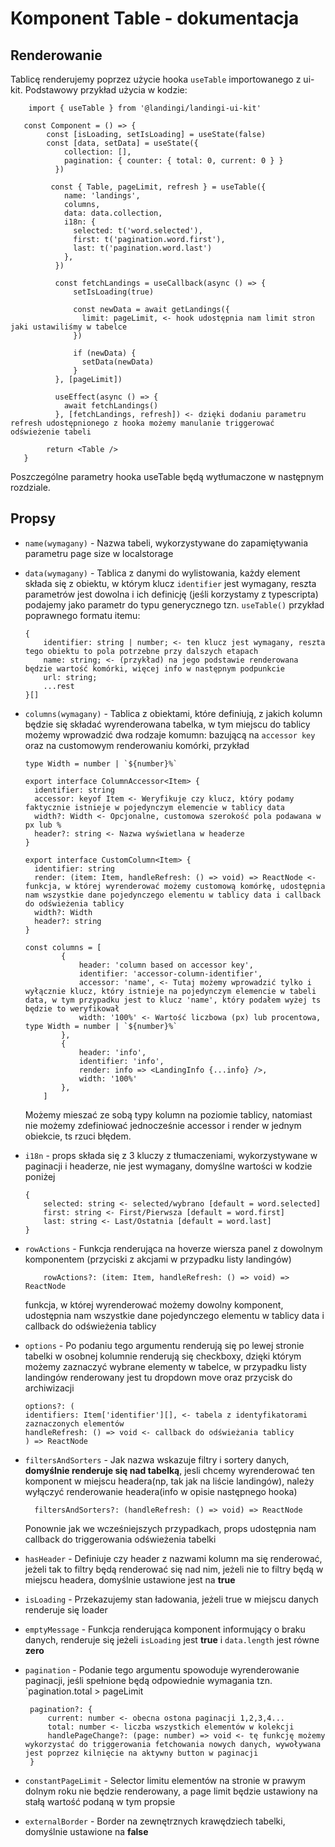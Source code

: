 # Komponent Table - dokumentacja

## Renderowanie

Tablicę renderujemy poprzez użycie hooka `useTable` importowanego z ui-kit.
Podstawowy przykład użycia w kodzie:

```
    import { useTable } from '@landingi/landingi-ui-kit'

   const Component = () => {
        const [isLoading, setIsLoading] = useState(false)
        const [data, setData] = useState({
            collection: [],
            pagination: { counter: { total: 0, current: 0 } }
          })

         const { Table, pageLimit, refresh } = useTable({
            name: 'landings',
            columns,
            data: data.collection,
            i18n: {
              selected: t('word.selected'),
              first: t('pagination.word.first'),
              last: t('pagination.word.last')
            },
          })

          const fetchLandings = useCallback(async () => {
              setIsLoading(true)

              const newData = await getLandings({
                limit: pageLimit, <- hook udostępnia nam limit stron jaki ustawiliśmy w tabelce
              })

              if (newData) {
                setData(newData)
              }
          }, [pageLimit])

          useEffect(async () => {
            await fetchLandings()
          }, [fetchLandings, refresh]) <- dzięki dodaniu parametru refresh udostępnionego z hooka możemy manulanie triggerować odświeżenie tabeli

        return <Table />
   }
```

Poszczególne parametry hooka useTable będą wytłumaczone w następnym rozdziale.

## Propsy

- `name(wymagany)` - Nazwa tabeli, wykorzystywane do zapamiętywania parametru
  page size w localstorage
- `data(wymagany)` - Tablica z danymi do wylistowania, każdy element składa się
  z obiektu, w którym klucz `identifier` jest wymagany, reszta parametrów jest
  dowolna i ich definicję (jeśli korzystamy z typescripta) podajemy jako
  parametr do typu generycznego tzn. `useTable()` przykład poprawnego formatu
  itemu:
  ```
  {
      identifier: string | number; <- ten klucz jest wymagany, reszta tego obiektu to pola potrzebne przy dalszych etapach
      name: string; <- (przykład) na jego podstawie renderowana będzie wartość komórki, więcej info w następnym podpunkcie
      url: string;
      ...rest
  }[]
  ```
- `columns(wymagany)` - Tablica z obiektami, które definiują, z jakich kolumn
  będzie się składać wyrenderowana tabelka, w tym miejscu do tablicy możemy
  wprowadzić dwa rodzaje komumn: bazującą na `accessor key` oraz na customowym
  renderowaniu komórki, przykład

  ```
  type Width = number | `${number}%`

  export interface ColumnAccessor<Item> {
    identifier: string
    accessor: keyof Item <- Weryfikuje czy klucz, który podamy faktycznie istnieje w pojedynczym elemencie w tablicy data
    width?: Width <- Opcjonalne, customowa szerokość pola podawana w px lub %
    header?: string <- Nazwa wyświetlana w headerze
  }

  export interface CustomColumn<Item> {
    identifier: string
    render: (item: Item, handleRefresh: () => void) => ReactNode <- funkcja, w której wyrenderować możemy customową komórkę, udostępnia nam wszystkie dane pojedynczego elementu w tablicy data i callback do odświeżenia tablicy
    width?: Width
    header?: string
  }

  const columns = [
          {
              header: 'column based on accessor key',
              identifier: 'accessor-column-identifier',
              accessor: 'name', <- Tutaj możemy wprowadzić tylko i wyłącznie klucz, który istnieje na pojedynczym elemencie w tabeli data, w tym przypadku jest to klucz 'name', który podałem wyżej ts będzie to weryfikował
              width: '100%' <- Wartość liczbowa (px) lub procentowa, type Width = number | `${number}%`
          },
          {
              header: 'info',
              identifier: 'info',
              render: info => <LandingInfo {...info} />,
              width: '100%'
          },
      ]
  ```

  Możemy mieszać ze sobą typy kolumn na poziomie tablicy, natomiast nie możemy
  zdefiniować jednocześnie accessor i render w jednym obiekcie, ts rzuci błędem.

- `i18n` - props składa się z 3 kluczy z tłumaczeniami, wykorzystywane w
  paginacji i headerze, nie jest wymagany, domyślne wartości w kodzie poniżej
  ```
  {
      selected: string <- selected/wybrano [default = word.selected]
      first: string <- First/Pierwsza [default = word.first]
      last: string <- Last/Ostatnia [default = word.last]
  }
  ```
- `rowActions` - Funkcja renderująca na hoverze wiersza panel z dowolnym
  komponentem (przyciski z akcjami w przypadku listy landingów)
  ```
      rowActions?: (item: Item, handleRefresh: () => void) => ReactNode
  ```
  funkcja, w której wyrenderować możemy dowolny komponent, udostępnia nam
  wszystkie dane pojedynczego elementu w tablicy data i callback do odświeżenia
  tablicy
- `options` - Po podaniu tego argumentu renderują się po lewej stronie tabelki w
  osobnej kolumnie renderują się checkboxy, dzięki którym możemy zaznaczyć
  wybrane elementy w tabelce, w przypadku listy landingów renderowany jest tu
  dropdown move oraz przycisk do archiwizacji
  ```
  options?: (
  identifiers: Item['identifier'][], <- tabela z identyfikatorami zaznaczonych elementów
  handleRefresh: () => void <- callback do odświeżania tablicy
  ) => ReactNode
  ```
- `filtersAndSorters` - Jak nazwa wskazuje filtry i sortery danych, **domyślnie
  renderuje się nad tabelką**, jesli chcemy wyrenderować ten komponent w miejscu
  headera(np, tak jak na liście landingów), należy wyłączyć renderowanie
  headera(info w opisie następnego hooka)

  ```
    filtersAndSorters?: (handleRefresh: () => void) => ReactNode
  ```

  Ponownie jak we wcześniejszych przypadkach, props udostępnia nam callback do
  triggerowania odświeżenia tabelki

- `hasHeader` - Definiuje czy header z nazwami kolumn ma się renderować, jeżeli
  tak to filtry będą renderować się nad nim, jeżeli nie to filtry będą w miejscu
  headera, domyślnie ustawione jest na **true**

- `isLoading` - Przekazujemy stan ładowania, jeżeli true w miejscu danych
  renderuje się loader

- `emptyMessage` - Funkcja renderująca komponent informujący o braku danych,
  renderuje się jeżeli `isLoading` jest **true** i `data.length` jest równe
  **zero**

- `pagination` - Podanie tego argumentu spowoduje wyrenderowanie paginacji,
  jeśli spełnione będą odpowiednie wymagania tzn. `pagination.total > pageLimit

  ```
   pagination?: {
       current: number <- obecna ostona paginacji 1,2,3,4...
       total: number <- liczba wszystkich elementów w kolekcji
       handlePageChange?: (page: number) => void <- tę funkcję możemy wykorzystać do triggerowania fetchowania nowych danych, wywoływana jest poprzez kilnięcie na aktywny button w paginacji
   }
  ```

- `constantPageLimit` - Selector limitu elementów na stronie w prawym dolnym
  roku nie będzie renderowany, a page limit będzie ustawiony na stałą wartość
  podaną w tym propsie
- `externalBorder` - Border na zewnętrznych krawędziech tabelki, domyślnie
  ustawione na **false**
